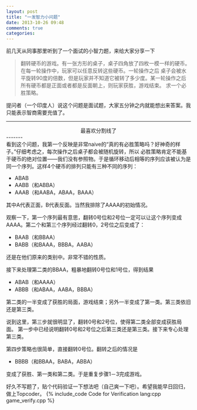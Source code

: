 ```yaml
---
layout: post
title: "一发智力小问题"
date: 2013-10-26 09:48
comments: true
categories: 
---
```


前几天从同事那里听到了一个面试的小智力题，来给大家分享一下
> 翻转硬币的游戏。有一张方形的桌子，桌子四角放了四枚一模一样的硬币。在每一轮操作中，玩家可以任意反转这些硬币。一轮操作之后
> 桌子会被水平旋转90度的倍数，但是玩家并不知道它被转了多少度。某一轮操作之后所有硬币都是正面或者都是反面朝上，则玩家获胜，游戏结束。
> 求一个必胜策略。

提问者（一个印度人）说这个问题是面试题，大家五分钟之内就能想出来答案。我只能表示智商需要充值了。


<!-- more -->
-------
<center>最喜欢分割线了</center>
-------
<br/>
看到这个问题，我第一个反映是非常naive的“真的有必胜策略吗？好神奇的样子。”仔细考虑之，每次操作之后桌子都会被随机旋转，所以
必胜策略肯定不能基于硬币的绝对位置——我们没有参照物。于是循环移动后相等的序列应该被认为是同一个序列。这样4个硬币的排列只能有三种不同的序列：

* ABAB
* AABB（和ABBA）
* AAAB（和AABA，ABAA，BAAA）

其中A代表正面，B代表反面。当然我排除了AAAA的初始情况。

观察一下，第一个序列最有意思，翻转0号位和2号位一定可以让这个序列变成AAAA。第二个和第三个序列经过翻转0，2号位之后变成了：

* BAAB（和BBAA）
* BABB（和BAAA，BBBA，AABA）

还是在他们原来的类别中。非常不错的性质。

接下来处理第二类的BBAA，粗暴地翻转0号位和1号位，得到结果

* ABAB（和AAAA）
* ABBB（和ABAA，AABA，BBBA）

第二类的一半变成了获胜的局面，游戏结束；另外一半变成了第一类。第三类依旧还是第三类。

说到这里，第三步就很明显了，翻转0号和2号位，使得第二类全部变成获胜局面。
第一步中已经说明翻转0号和2号位之后第三类还是第三类。接下来专心处理第三类。

第四步策略也很简单，直接翻转0号位。翻转之后的情况是

* BBBB（和BBAA，BABA，ABBA）

变成了获胜、第一类和第二类。于是重复步骤1－3完成游戏。

好久不写题了，贴个代码验证一下想法吧（自己爽一下吧）。希望我能早日回归，做上Topcoder。
{% include_code Code for Verification lang:cpp game_verify.cpp %}
